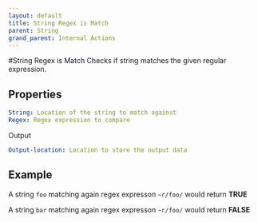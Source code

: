 ```yaml
---
layout: default
title: String Regex is Match
parent: String
grand_parent: Internal Actions
---
```

#String Regex is Match
Checks if string matches the given regular expression.

## Properties
```yaml
String: Location of the string to match against
Regex: Regex expression to compare
```

Output
```yaml
Output-location: Location to store the output data
```

## Example
A string `foo` matching again regex expresson `~r/foo/` would return **TRUE**

A string `bar` matching again regex expresson `~r/foo/` would return **FALSE**
